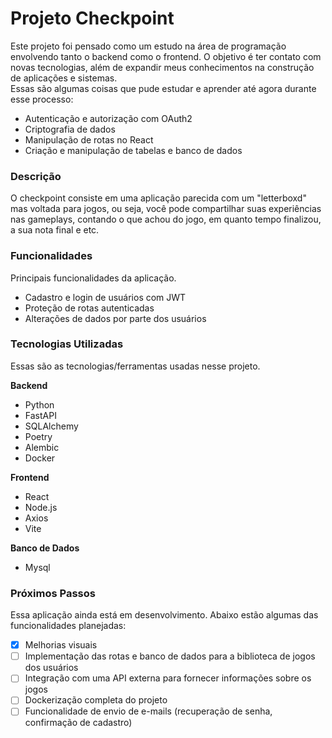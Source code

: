 # Projeto Checkpoint
Este projeto foi pensado como um estudo na área de programação envolvendo tanto o backend como o frontend. O objetivo é ter contato com novas tecnologias, além de expandir meus conhecimentos na construção de aplicações e sistemas.  
Essas são algumas coisas que pude estudar e aprender até agora durante esse processo:
- Autenticação e autorização com OAuth2
- Criptografia de dados 
- Manipulação de rotas no React
- Criação e manipulação de tabelas e banco de dados

### Descrição
O checkpoint consiste em uma aplicação parecida com um "letterboxd" mas voltada para jogos, ou seja, você pode compartilhar suas experiências nas gameplays, contando o que achou do jogo, em quanto tempo finalizou, a sua nota final e etc.

### Funcionalidades
Principais funcionalidades da aplicação.

- Cadastro e login de usuários com JWT
- Proteção de rotas autenticadas
- Alterações de dados por parte dos usuários

### Tecnologias Utilizadas
Essas são as tecnologias/ferramentas usadas nesse projeto.

**Backend**
- Python
- FastAPI
- SQLAlchemy
- Poetry
- Alembic
- Docker

**Frontend**
- React
- Node.js
- Axios
- Vite

**Banco de Dados**
- Mysql

### Próximos Passos
Essa aplicação ainda está em desenvolvimento. Abaixo estão algumas das funcionalidades planejadas:  
- [x] Melhorias visuais  
- [ ] Implementação das rotas e banco de dados para a biblioteca de jogos dos usuários  
- [ ] Integração com uma API externa para fornecer informações sobre os jogos
- [ ] Dockerização completa do projeto  
- [ ] Funcionalidade de envio de e-mails (recuperação de senha, confirmação de cadastro)  
